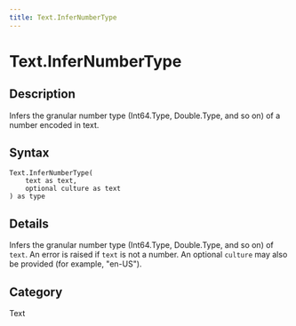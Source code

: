 ```yaml
---
title: Text.InferNumberType
---
```


# Text.InferNumberType


## Description

Infers the granular number type (Int64.Type, Double.Type, and so on) of a number encoded in text.


## Syntax

```powerquery
Text.InferNumberType(
    text as text,
    optional culture as text
) as type
```


## Details

Infers the granular number type (Int64.Type, Double.Type, and so on) of <code>text</code>. An error is raised if <code>text</code> is not a number. An optional <code>culture</code> may also be provided (for example, "en-US").



## Category
Text

